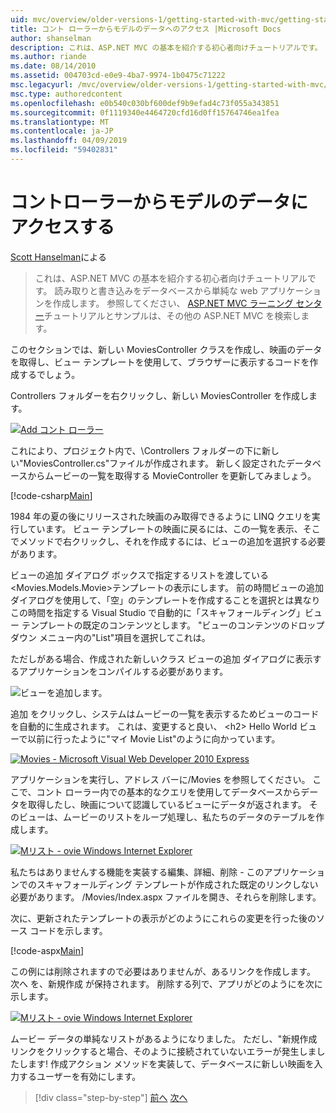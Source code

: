 ```yaml
---
uid: mvc/overview/older-versions-1/getting-started-with-mvc/getting-started-with-mvc-part5
title: コント ローラーからモデルのデータへのアクセス |Microsoft Docs
author: shanselman
description: これは、ASP.NET MVC の基本を紹介する初心者向けチュートリアルです。 読み取りと書き込みをデータベースから単純な web アプリケーションを作成します。
ms.author: riande
ms.date: 08/14/2010
ms.assetid: 004703cd-e0e9-4ba7-9974-1b0475c71222
msc.legacyurl: /mvc/overview/older-versions-1/getting-started-with-mvc/getting-started-with-mvc-part5
msc.type: authoredcontent
ms.openlocfilehash: e0b540c030bf600def9b9efad4c73f055a343851
ms.sourcegitcommit: 0f1119340e4464720cfd16d0ff15764746ea1fea
ms.translationtype: MT
ms.contentlocale: ja-JP
ms.lasthandoff: 04/09/2019
ms.locfileid: "59402831"
---
```

# <a name="accessing-your-models-data-from-a-controller"></a>コントローラーからモデルのデータにアクセスする

[Scott Hanselman](https://github.com/shanselman)による

> これは、ASP.NET MVC の基本を紹介する初心者向けチュートリアルです。 読み取りと書き込みをデータベースから単純な web アプリケーションを作成します。 参照してください、 [ASP.NET MVC ラーニング センター](../../../index.md)チュートリアルとサンプルは、その他の ASP.NET MVC を検索します。


このセクションでは、新しい MoviesController クラスを作成し、映画のデータを取得し、ビュー テンプレートを使用して、ブラウザーに表示するコードを作成するでしょう。

Controllers フォルダーを右クリックし、新しい MoviesController を作成します。

[![Add コント ローラー](getting-started-with-mvc-part5/_static/image2.png)](getting-started-with-mvc-part5/_static/image1.png)

これにより、プロジェクト内で、\Controllers フォルダーの下に新しい"MoviesController.cs"ファイルが作成されます。 新しく設定されたデータベースからムービーの一覧を取得する MovieController を更新してみましょう。

[!code-csharp[Main](getting-started-with-mvc-part5/samples/sample1.cs)]

1984 年の夏の後にリリースされた映画のみ取得できるように LINQ クエリを実行しています。 ビュー テンプレートの映画に戻るには、この一覧を表示、そこでメソッドで右クリックし、それを作成するには、ビューの追加を選択する必要があります。

ビューの追加 ダイアログ ボックスで指定するリストを渡している&lt;Movies.Models.Movie&gt;テンプレートの表示にします。 前の時間ビューの追加 ダイアログを使用して、「空」のテンプレートを作成することを選択とは異なりこの時間を指定する Visual Studio で自動的に「スキャフォールディング」ビュー テンプレートの既定のコンテンツとします。 "ビューのコンテンツのドロップダウン メニュー内の"List"項目を選択してこれは。

ただしがある場合、作成された新しいクラス ビューの追加 ダイアログに表示するアプリケーションをコンパイルする必要があります。

![ビューを追加します。](getting-started-with-mvc-part5/_static/image3.png)

追加 をクリックし、システムはムービーの一覧を表示するためビューのコードを自動的に生成されます。 これは、変更すると良い、 &lt;h2&gt; Hello World ビューで以前に行ったように"マイ Movie List"のように向かっています。

[![Movies - Microsoft Visual Web Developer 2010 Express](getting-started-with-mvc-part5/_static/image5.png)](getting-started-with-mvc-part5/_static/image4.png)

アプリケーションを実行し、アドレス バーに/Movies を参照してください。 ここで、コント ローラー内での基本的なクエリを使用してデータベースからデータを取得したし、映画について認識しているビューにデータが返されます。 そのビューは、ムービーのリストをループ処理し、私たちのデータのテーブルを作成します。

[![Mリスト - ovie Windows Internet Explorer](getting-started-with-mvc-part5/_static/image7.png)](getting-started-with-mvc-part5/_static/image6.png)

私たちはありませんする機能を実装する編集、詳細、削除 - このアプリケーションでのスキャフォールディング テンプレートが作成された既定のリンクしない必要があります。 /Movies/Index.aspx ファイルを開き、それらを削除します。

次に、更新されたテンプレートの表示がどのようにこれらの変更を行った後のソース コードを示します。

[!code-aspx[Main](getting-started-with-mvc-part5/samples/sample2.aspx)]

この例には削除されますので必要はありませんが、あるリンクを作成します。 次へ を、新規作成 が保持されます。 削除する列で、アプリがどのようにを次に示します。

[![Mリスト - ovie Windows Internet Explorer](getting-started-with-mvc-part5/_static/image9.png)](getting-started-with-mvc-part5/_static/image8.png)

ムービー データの単純なリストがあるようになりました。 ただし、"新規作成 リンクをクリックすると場合、そのように接続されていないエラーが発生しましたします! 作成アクション メソッドを実装して、データベースに新しい映画を入力するユーザーを有効にします。

> [!div class="step-by-step"]
> [前へ](getting-started-with-mvc-part4.md)
> [次へ](getting-started-with-mvc-part6.md)
